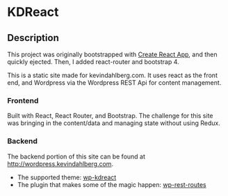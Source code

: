 # KDReact

## Description

This project was originally bootstrapped with [Create React App](https://github.com/facebookincubator/create-react-app), and then quickly ejected.  Then, I added react-router and bootstrap 4.

This is a static site made for kevindahlberg.com.  It uses react as the front end, and Wordpress via the Wordpress REST Api for content management.  

### Frontend
Built with React, React Router, and Bootstrap.  The challenge for this site was bringing in the content/data and managing state without using Redux.  

### Backend
The backend portion of this site can be found at http://wordpress.kevindahlberg.com. 

* The supported theme: [wp-kdreact](https://github.com/KevinDahlberg/wp-kdreact)
* The plugin that makes some of the magic happen: [wp-rest-routes](https://github.com/KevinDahlberg/wp-rest-routes)



